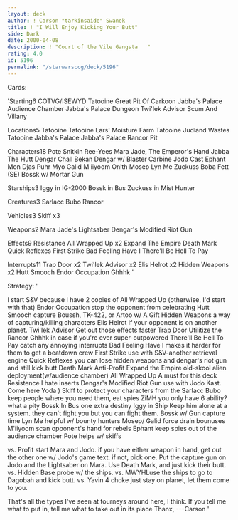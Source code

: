 ```yaml
---
layout: deck
author: ! Carson "tarkinsaide" Swanek
title: ! "I Will Enjoy Kicking Your Butt"
side: Dark
date: 2000-04-08
description: ! "Court of the Vile Gangsta	"
rating: 4.0
id: 5196
permalink: "/starwarsccg/deck/5196"
---
```

Cards: 

'Starting6
COTVG/ISEWYD
Tatooine Great Pit Of Carkoon
Jabba's Palace Audience Chamber
Jabba's Palace Dungeon
Twi'lek Advisor
Scum And Villany

Locations5
Tatooine
Tatooine Lars' Moisture Farm
Tatooine Judland Wastes
Tatooine Jabba's Palace
Jabba's Palace Rancor Pit

Characters18
Pote Snitkin
Ree-Yees
Mara Jade, The Emperor's Hand
Jabba The Hutt
Dengar
Chall Bekan
Dengar w/ Blaster Carbine
Jodo Cast
Ephant Mon
Djas Puhr
Myo
Galid
M'iiyoom Onith
Mosep
Lyn Me
Zuckuss
Boba Fett (SE)
Bossk w/ Mortar Gun

Starships3
Iggy in IG-2000
Bossk in Bus
Zuckuss in Mist Hunter

Creatures3
Sarlacc
Bubo
Rancor

Vehicles3
Skiff x3

Weapons2
Mara Jade's Lightsaber
Dengar's Modified Riot Gun

Effects9
Resistance
All Wrapped Up x2
Expand The Empire
Death Mark
Quick Reflexes
First Strike
Bad Feeling Have I
There'll Be Hell To Pay

Interrupts11
Trap Door x2
Twi'lek Advisor x2
Elis Helrot x2
Hidden Weapons x2
Hutt Smooch
Endor Occupation
Ghhhk '

Strategy: '

I start S&V because I have 2 copies of All Wrapped Up (otherwise, I'd start with that)
Endor Occupation stop the opponent from celebrating
Hutt Smooch capture Boussh, TK-422, or Artoo w/ A Gift
Hidden Weapons a way of capturing/killing characters
Elis Helrot if your opponent is on another planet.
Twi'lek Advisor Get out those effects faster
Trap Door Utilitize the Rancor
Ghhhk in case if you're ever super-outpowered
There'll Be Hell To Pay catch any annoying interrupts
Bad Feeling Have I makes it harder for them to get a beatdown crew
First Strike use with S&V-another retrieval engine
Quick Reflexes you can lose hidden weapons and dengar's riot gun and still kick butt
Death Mark Anti-Profit
Expand the Empire old-skool alien deployment(w/audience chamber)
All Wrapped Up A must for this deck
Resistence I hate inserts
Dengar's Modified Riot Gun use with Jodo Kast. Come here Yoda )
Skiff to protect your characters from the Sarlacc
Bubo keep people where you need them, eat spies
ZiMH you only have 6 ability? what a pity
Bossk In Bus one extra destiny
Iggy in Ship  Keep him alone at a system.  they can't fight you but you can fight them.
Bossk w/ Gun capture time
Lyn Me helpful w/ bounty hunters
Mosep/ Galid force drain bounuses
M'iiyoom scan opponent's hand for rebels
Ephant keep spies out of the audience chamber
Pote helps w/ skiffs

vs. Profit start Mara and Jodo.  if you have either weapon in hand, get out the other one w/ Jodo's game text. if not, pick one.  Put the capture gun on Jodo and the Lightsaber on Mara.  Use Death Mark, and  just kick their butt.
vs. Hidden Base probe w/ the ships.
vs. MWYHLuse the ships to go to Dagobah and kick butt.
vs. Yavin 4 choke just stay on planet, let them come to you.

That's all the types I've seen at tourneys around here, I think.
If you tell me what to put in, tell me what to take out in its place
Thanx,
---Carson '
